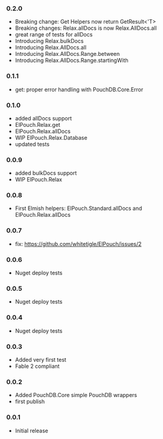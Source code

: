 ### 0.2.0

* Breaking change: Get Helpers now return GetResult<'T>
* Breaking changes: Relax.allDocs is now Relax.AllDocs.all 
* great range of tests for allDocs 
* Introducing Relax.bulkDocs
* Introducing Relax.AllDocs.all
* Introducing Relax.AllDocs.Range.between
* Introducing Relax.AllDocs.Range.startingWith

### 0.1.1

* get: proper error handling with PouchDB.Core.Error

### 0.1.0

* added allDocs support 
* ElPouch.Relax.get
* ElPouch.Relax.allDocs
* WIP ElPouch.Relax.Database
* updated tests

### 0.0.9

* added bulkDocs support 
* WIP ElPouch.Relax

### 0.0.8

* First Elmish helpers: ElPouch.Standard.allDocs and ElPouch.Relax.allDocs

### 0.0.7

* fix: https://github.com/whitetigle/ElPouch/issues/2

### 0.0.6

* Nuget deploy tests

### 0.0.5

* Nuget deploy tests

### 0.0.4

* Nuget deploy tests

### 0.0.3

* Added very first test
* Fable 2 compliant

### 0.0.2

* Added PouchDB.Core simple PouchDB wrappers
* first publish

### 0.0.1

* Initial release
